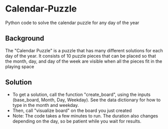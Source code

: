 # Calendar-Puzzle
Python code to solve the calendar puzzle for any day of the year

## Background
The "Calendar Puzzle" is a puzzle that has many different solutions for each day of the year.
It consists of 10 puzzle pieces that can be placed so that the month, day, and day of the week are visible when all the pieces fit in the playing space

## Solution
- To get a solution, call the function "create_board", using the inputs (base_board, Month, Day, Weekday). See the data dictionary for how to type in the month and weekday.
- Then, call "visualize board" on the board you just created
- Note: The code takes a few minutes to run. The duration also changes depending on the day, so be patient while you wait for results.
